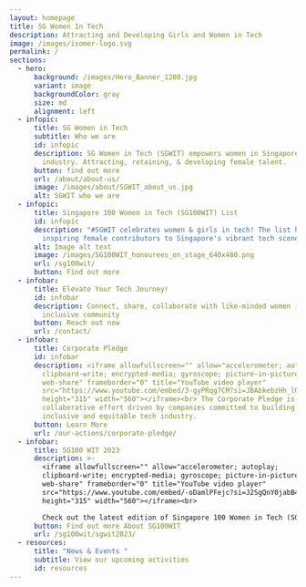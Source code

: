 ```yaml
---
layout: homepage
title: SG Women In Tech
description: Attracting and Developing Girls and Women in Tech
image: /images/isomer-logo.svg
permalink: /
sections:
  - hero:
      background: /images/Hero_Banner_1200.jpg
      variant: image
      backgroundColor: gray
      size: md
      alignment: left
  - infopic:
      title: SG Women in Tech
      subtitle: Who we are
      id: infopic
      description: SG Women in Tech (SGWIT) empowers women in Singapore's tech
        industry. Attracting, retaining, & developing female talent.
      button: find out more
      url: /about/about-us/
      image: /images/about/SGWIT_about_us.jpg
      alt: SGWIT who we are
  - infopic:
      title: Singapore 100 Women in Tech (SG100WIT) List
      id: infopic
      description: "#SGWIT celebrates women & girls in tech! The list honours
        inspiring female contributors to Singapore's vibrant tech scene"
      alt: Image alt text
      image: /images/SG100WIT_honourees_on_stage_640x480.png
      url: /sg100wit/
      button: Find out more
  - infobar:
      title: Elevate Your Tech Journey!
      id: infobar
      description: Connect, share, collaborate with like-minded women in our diverse &
        inclusive community
      button: Reach out now
      url: /contact/
  - infobar:
      title: Corporate Pledge
      id: infobar
      description: <iframe allowfullscreen="" allow="accelerometer; autoplay;
        clipboard-write; encrypted-media; gyroscope; picture-in-picture;
        web-share" frameborder="0" title="YouTube video player"
        src="https://www.youtube.com/embed/3-gyPRqg7CM?si=JBAbkebzHh_lO8kS"
        height="315" width="560"></iframe><br> The Corporate Pledge is a
        collaborative effort driven by companies committed to building a more
        inclusive and equitable tech industry.
      button: Learn More
      url: /our-actions/corporate-pledge/
  - infobar:
      title: SG100 WIT 2023
      description: >-
        <iframe allowfullscreen="" allow="accelerometer; autoplay;
        clipboard-write; encrypted-media; gyroscope; picture-in-picture;
        web-share" frameborder="0" title="YouTube video player"
        src="https://www.youtube.com/embed/-oDamlPFejc?si=J2SgQnY0jabB4d2E"
        height="315" width="560"></iframe><br>

        Check out the latest edition of Singapore 100 Women in Tech (SG100WIT) List of Tech Honorees in this video.
      button: Find out more About SG100WIT
      url: /sg100wit/sgwit2023/
  - resources:
      title: "News & Events "
      subtitle: View our upcoming activities
      id: resources
---
```

